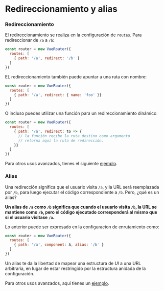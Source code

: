 # Redireccionamiento y alias

### Redireccionamiento

El redireccionamiento se realiza en la configuración de `routes`. Para redireccionar de `/a` a `/b`:

``` js
const router = new VueRouter({
  routes: [
    { path: '/a', redirect: '/b' }
  ]
})
```

EL redireccionamiento también puede apuntar a una ruta con nombre:

``` js
const router = new VueRouter({
  routes: [
    { path: '/a', redirect: { name: 'foo' }}
  ]
})
```

O incluso puedes utilizar una función para un redireccionamiento dinámico:

``` js
const router = new VueRouter({
  routes: [
    { path: '/a', redirect: to => {
      // la función recibe la ruta destino como argumento
      // retorna aquí la ruta de redirección.
    }}
  ]
})
```

Para otros usos avanzados, tienes el siguiente [ejemplo](https://github.com/vuejs/vue-router/blob/dev/examples/redirect/app.js).

### Alias

Una redirección significa que el usuario visita `/a`, y la URL será reemplazada por `/b`, para luego ejecutar el código correspondiente a `/b`. Pero, ¿qué es un alias?

**Un alias de `/a` como `/b` significa que cuando el usuario visita `/b`, la URL se mantiene como `/b`, pero el código ejecutado corresponderá al mismo que si el usuario visitase `/a`.**

Lo anterior puede ser expresado en la configuracion de enrutamiento como:

``` js
const router = new VueRouter({
  routes: [
    { path: '/a', component: A, alias: '/b' }
  ]
})
```

Un alias te da la libertad de mapear una estructura de _UI_ a una URL arbitraria, en lugar de estar restringido por la estructura anidada de la configuración.

Para otros usos avanzados, aquí tienes un [ejemplo](https://github.com/vuejs/vue-router/blob/dev/examples/route-alias/app.js).

